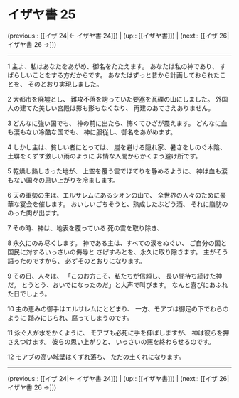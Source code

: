 # イザヤ書 25

(previous:: [[イザ 24|← イザヤ書 24]]) | (up:: [[イザヤ書]]) | (next:: [[イザ 26|イザヤ書 26 →]])

***


1 主よ、私はあなたをあがめ、御名をたたえます。 あなたは私の神であり、 すばらしいことをする方だからです。 あなたはずっと昔から計画しておられたことを、 そのとおり実現しました。 

2 大都市を廃墟とし、 難攻不落を誇っていた要塞を瓦礫の山にしました。 外国人の建てた美しい宮殿は影も形もなくなり、 再建のあてさえありません。 

3 どんなに強い国でも、 神の前に出たら、怖くてひざが震えます。 どんなに血も涙もない冷酷な国でも、 神に服従し、御名をあがめます。 

4 しかし主は、貧しい者にとっては、 嵐を避ける隠れ家、暑さをしのぐ木陰、 土塀をくずす激しい雨のように 非情な人間からかくまう避け所です。 

5 乾燥し熱しきった地が、 上空を覆う雲でほてりを静めるように、 神は血も涙もない国々の思い上がりを冷まします。 

6 天の軍勢の主は、エルサレムにあるシオンの山で、 全世界の人々のために豪華な宴会を催します。 おいしいごちそうと、熟成したぶどう酒、 それに脂肪ののった肉が出ます。 

7 その時、神は、地表を覆っている 死の雲を取り除き、 

8 永久にのみ尽くします。 神である主は、すべての涙をぬぐい、 ご自分の国と国民に対するいっさいの侮辱と さげすみとを、永久に取り除きます。 主がそう語ったのですから、 必ずそのとおりになります。 

9 その日、人々は、 「このお方こそ、私たちが信頼し、 長い間待ち続けた神だ。 とうとう、おいでになったのだ」と大声で叫びます。 なんと喜びにあふれた日でしょう。 

10 主の恵みの御手はエルサレムにとどまり、 一方、モアブは御足の下でわらのように 踏みにじられ、腐ってしまうのです。 

11 泳ぐ人が水をかくように、 モアブも必死に手を伸ばしますが、 神は彼らを押さえつけます。 彼らの思い上がりと、 いっさいの悪を終わらせるのです。 

12 モアブの高い城壁はくずれ落ち、 ただの土くれになります。

***

(previous:: [[イザ 24|← イザヤ書 24]]) | (up:: [[イザヤ書]]) | (next:: [[イザ 26|イザヤ書 26 →]])
